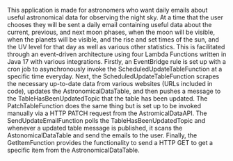 This application is made for astronomers who want daily emails about useful astronomical data for observing the night sky. At a time that the user chooses they will be sent a daily email containing useful data about the current, previous, and next moon phases, when the moon will be visible, when the planets will be visible, and the rise and set times of the sun, and the UV level for that day as well as various other statistics. This is facilitated through an event-driven architecture using four Lambda Functions written in Java 17 with various integrations. Firstly, an EventBridge rule is set up with a cron job to asynchronously invoke the ScheduledUpdateTableFunction at a specific time everyday. Next, the ScheduledUpdateTableFunction scrapes the necessary up-to-date data from various websites (URLs included in code), updates the AstronomicalDataTable, and then pushes a message to the TableHasBeenUpdatedTopic that the table has been updated. The PatchTableFunction does the same thing but is set up to be invoked manually via a HTTP PATCH request from the AstromicalDataAPI. The SendUpdateEmailFunction polls the TableHasBeenUpdatedTopic and whenever a updated table message is published, it scans the AstonomicalDataTable and send the emails to the user. Finally, the GetItemFunction provides the functionality to send a HTTP GET to get a specific item from the AstronomicalDataTable. 